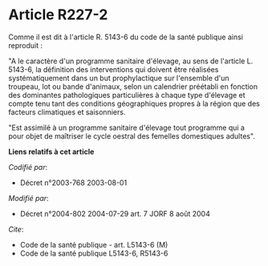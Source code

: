 # Article R227-2

Comme il est dit à l'article R. 5143-6 du code de la santé publique ainsi reproduit :

"A le caractère d'un programme sanitaire d'élevage, au sens de l'article L. 5143-6, la définition des interventions qui
doivent être réalisées systématiquement dans un but prophylactique sur l'ensemble d'un troupeau, lot ou bande d'animaux,
selon un calendrier préétabli en fonction des dominantes pathologiques particulières à chaque type d'élevage et compte tenu
tant des conditions géographiques propres à la région que des facteurs climatiques et saisonniers.

"Est assimilé à un programme sanitaire d'élevage tout programme qui a pour objet de maîtriser le cycle oestral des femelles
domestiques adultes".

**Liens relatifs à cet article**

_Codifié par_:

  - Décret n°2003-768 2003-08-01

_Modifié par_:

  - Décret n°2004-802 2004-07-29 art. 7 JORF 8 août 2004

_Cite_:

  - Code de la santé publique - art. L5143-6 (M)
  - Code de la santé publique L5143-6, R5143-6
